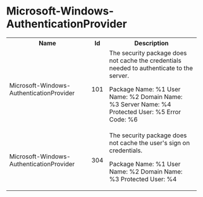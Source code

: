 # Microsoft-Windows-AuthenticationProvider

<table>
<colgroup><col/><col/><col/></colgroup>
<tr><th>Name</th><th>Id</th><th>Description</th></tr>
<tr><td>Microsoft-Windows-AuthenticationProvider</td><td>101</td><td>The security package does not cache the credentials needed to authenticate to the server.

Package Name:	%1
User Name:	%2
Domain Name:	%3
Server Name:	%4
Protected User:	%5
Error Code:	%6
</td></tr>
<tr><td>Microsoft-Windows-AuthenticationProvider</td><td>304</td><td>The security package does not cache the user&#39;s sign on credentials.

Package Name:	%1
User Name:	%2
Domain Name:	%3
Protected User:	%4
</td></tr>
</table>
